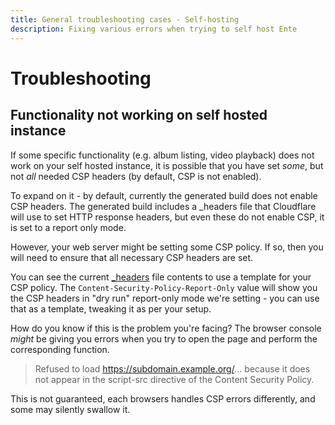```yaml
---
title: General troubleshooting cases - Self-hosting
description: Fixing various errors when trying to self host Ente
---
```


# Troubleshooting

## Functionality not working on self hosted instance

If some specific functionality (e.g. album listing, video playback) does not
work on your self hosted instance, it is possible that you have set _some_, but
not _all_ needed CSP headers (by default, CSP is not enabled).

To expand on it - by default, currently the generated build does not enable CSP
headers. The generated build includes a \_headers file that Cloudflare will use
to set HTTP response headers, but even these do not enable CSP, it is set to a
report only mode.

However, your web server might be setting some CSP policy. If so, then you will
need to ensure that all necessary CSP headers are set.

You can see the current
[\_headers](https://github.com/ente-io/ente/blob/main/web/apps/photos/public/_headers)
file contents to use a template for your CSP policy. The
`Content-Security-Policy-Report-Only` value will show you the CSP headers in
"dry run" report-only mode we're setting - you can use that as a template,
tweaking it as per your setup.

How do you know if this is the problem you're facing? The browser console
_might_ be giving you errors when you try to open the page and perform the
corresponding function.

> Refused to load https://subdomain.example.org/... because it does not appear
> in the script-src directive of the Content Security Policy.

This is not guaranteed, each browsers handles CSP errors differently, and some
may silently swallow it.

